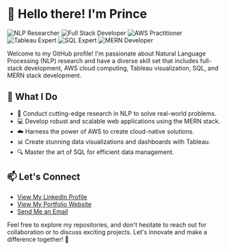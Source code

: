 # 👋 Hello there! I'm Prince

![NLP Researcher](https://img.shields.io/badge/NLP%20Researcher-Expert-brightgreen)
![Full Stack Developer](https://img.shields.io/badge/Full%20Stack%20Developer-Proficient-blue)
![AWS Practitioner](https://img.shields.io/badge/AWS%20Practitioner-Certified-orange)
![Tableau Expert](https://img.shields.io/badge/Tableau%20Expert-Advanced-purple)
![SQL Expert](https://img.shields.io/badge/SQL%20Expert-Advanced-red)
![MERN Developer](https://img.shields.io/badge/MERN%20Developer-Proficient-yellow)

Welcome to my GitHub profile! I'm passionate about Natural Language Processing (NLP) research and have a diverse skill set that includes full-stack development, AWS cloud computing, Tableau visualization, SQL, and MERN stack development.

## 💼 What I Do

- 🔬 Conduct cutting-edge research in NLP to solve real-world problems.
- 💻 Develop robust and scalable web applications using the MERN stack.
- ☁️ Harness the power of AWS to create cloud-native solutions.
- 📊 Create stunning data visualizations and dashboards with Tableau.
- 🔍 Master the art of SQL for efficient data management.

## 📫 Let's Connect

- [View My LinkedIn Profile](https://linkedin.com/in/r-i-prince)
- [View My Portfolio Website](https://sites.google.com/view/mdprinceportfolio?usp=sharing)
- [Send Me an Email](your.email@example.com)

Feel free to explore my repositories, and don't hesitate to reach out for collaboration or to discuss exciting projects. Let's innovate and make a difference together! 🌟
